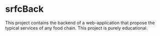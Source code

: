 # srfcBack
This project contains the backend of a web-application that propose the typical services of any food chain. This project is purely educational.
